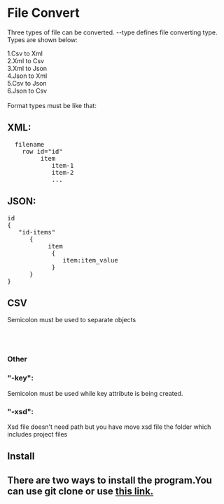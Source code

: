 <h1>File Convert</h1>

<p>Three types of file can be converted. --type defines file converting type.
Types are shown below:</p>
1.Csv to Xml<br>
2.Xml to Csv<br>
3.Xml to Json<br>
4.Json to Xml<br>
5.Csv to Json<br>
6.Json to Csv<br>
<br>
Format types must be like that:<br>
<h2>XML:</h2>
<div>
<pre>
  filename
    row id="id"
         item
            item-1
            item-2
            ...
</pre>
</div>
<h2>JSON:</h2>
<div><pre>id<br>{<br>   "id-items"<br>      {<br>           item<br>            {<br>               item:item_value<br>            }<br>      }<br>}
</pre></div>
<h2>CSV</h2>
<p>Semicolon must be used to separate objects</p>
<br><br>
<h3>Other </h3>
<div>
<h3>"-key":</h3>
<p>Semicolon must be used while key attribute is being created. </p>
<h3>"-xsd":</h3>
<p>Xsd file doesn't need path but you have move xsd file the folder which includes project files</p>
</div>

<h2>Install<h2>
<p>There are two ways to install the program.You can use git clone or use <a href="https://pypi.org/project/XmlCsvJsonConvert/">this link.</a></p>
